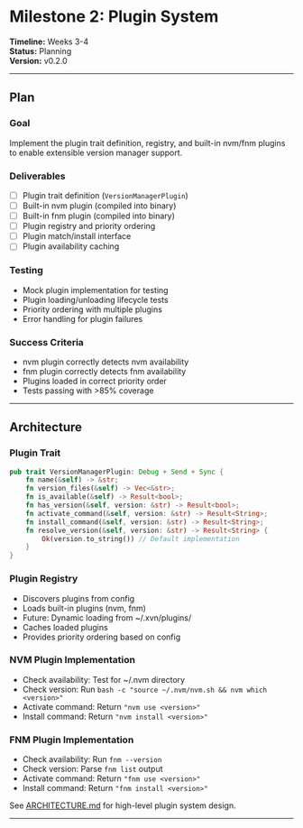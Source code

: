 # Milestone 2: Plugin System

**Timeline:** Weeks 3-4  
**Status:** Planning  
**Version:** v0.2.0

---

## Plan

### Goal

Implement the plugin trait definition, registry, and built-in nvm/fnm plugins to enable extensible version manager support.

### Deliverables

- [ ] Plugin trait definition (`VersionManagerPlugin`)
- [ ] Built-in nvm plugin (compiled into binary)
- [ ] Built-in fnm plugin (compiled into binary)
- [ ] Plugin registry and priority ordering
- [ ] Plugin match/install interface
- [ ] Plugin availability caching

### Testing

- Mock plugin implementation for testing
- Plugin loading/unloading lifecycle tests
- Priority ordering with multiple plugins
- Error handling for plugin failures

### Success Criteria

- nvm plugin correctly detects nvm availability
- fnm plugin correctly detects fnm availability
- Plugins loaded in correct priority order
- Tests passing with >85% coverage

---

## Architecture

### Plugin Trait

```rust
pub trait VersionManagerPlugin: Debug + Send + Sync {
    fn name(&self) -> &str;
    fn version_files(&self) -> Vec<&str>;
    fn is_available(&self) -> Result<bool>;
    fn has_version(&self, version: &str) -> Result<bool>;
    fn activate_command(&self, version: &str) -> Result<String>;
    fn install_command(&self, version: &str) -> Result<String>;
    fn resolve_version(&self, version: &str) -> Result<String> {
        Ok(version.to_string()) // Default implementation
    }
}
```

### Plugin Registry

- Discovers plugins from config
- Loads built-in plugins (nvm, fnm)
- Future: Dynamic loading from ~/.xvn/plugins/
- Caches loaded plugins
- Provides priority ordering based on config

### NVM Plugin Implementation

- Check availability: Test for ~/.nvm directory
- Check version: Run `bash -c "source ~/.nvm/nvm.sh && nvm which <version>"`
- Activate command: Return `"nvm use <version>"`
- Install command: Return `"nvm install <version>"`

### FNM Plugin Implementation

- Check availability: Run `fnm --version`
- Check version: Parse `fnm list` output
- Activate command: Return `"fnm use <version>"`
- Install command: Return `"fnm install <version>"`

See [ARCHITECTURE.md](../docs/ARCHITECTURE.md#plugin-system-architecture) for high-level plugin system design.

---


